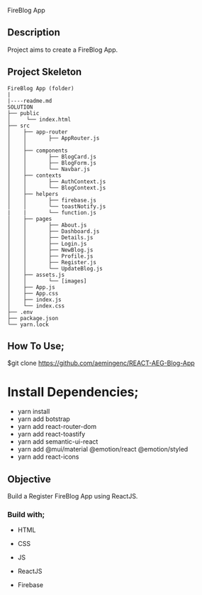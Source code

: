 FireBlog App 

## Description

Project aims to create a FireBlog App.



## Project Skeleton

```
FireBlog App (folder)
|
|----readme.md
SOLUTION
├── public
│     └── index.html
├── src
│    ├── app-router
│    │       ├── AppRouter.js
│    │       
│    ├── components
│    │       ├── BlogCard.js
│    │       ├── BlogForm.js
│    │       └── Navbar.js
│    ├── contexts
│    │       ├── AuthContext.js
│    │       └── BlogContext.js
│    ├── helpers
│    │       ├── firebase.js
│    │       └── toastNotify.js
|    |       └── function.js
│    ├── pages
│    │       ├── About.js
│    │       ├── Dashboard.js
│    │       ├── Details.js
│    │       ├── Login.js
│    │       ├── NewBlog.js
│    │       ├── Profile.js
│    │       ├── Register.js
│    │       └── UpdateBlog.js
│    ├── assets.js
│    │       └── [images]
│    ├── App.js
│    ├── App.css
│    ├── index.js
│    └── index.css
├── .env
├── package.json
└── yarn.lock
```
## How To Use;
$git clone https://github.com/aemingenc/REACT-AEG-Blog-App


# Install Dependencies;
- yarn install
- yarn add botstrap
- yarn add react-router-dom
- yarn add react-toastify
- yarn add semantic-ui-react
- yarn add @mui/material @emotion/react @emotion/styled
- yarn add react-icons


## Objective

Build a Register FireBlog App using ReactJS.

### Build with;

- HTML

- CSS

- JS

- ReactJS

- Firebase 



